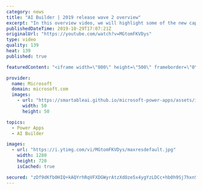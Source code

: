 ```yaml
---
category: news
title: "AI Builder | 2019 release wave 2 overview"
excerpt: "In this overview video, we will highlight some of the new capabilities included in the latest update to AI Builder within Power Apps that will help you plan and prepare for the upcoming updates with confidence.     Here are the capabilities covered:  • Building AI models  • Managing and sharing AI models"
publishedDateTime: 2019-10-29T17:07:21Z
originalUrl: "https://youtube.com/watch?v=MGtomFKVDys"
type: video
quality: 139
heat: 139
published: true

featuredContent: "<iframe width=\"800\" height=\"500\" frameborder=\"0\" src=\"https://www.youtube.com/embed/MGtomFKVDys\" allow=\"accelerometer; autoplay; encrypted-media; gyroscope; picture-in-picture\" allowfullscreen></iframe>"

provider:
  name: Microsoft
  domain: microsoft.com
  images:
    - url: "https://smartableai.github.io/microsoft-power-apps/assets/images/organizations/microsoft.com-50x50.jpg"
      width: 50
      height: 50

topics:
  - Power Apps
  - AI Builder

images:
  - url: "https://i.ytimg.com/vi/MGtomFKVDys/maxresdefault.jpg"
    width: 1280
    height: 720
    isCached: true

secured: "zDf9dKfb0HIQ+kAQYrhRqVFXDGWyrAtzXdOze5x4ygYzLDCc+hb0h9Sj7hxnSwNeQKPaFbie6WHOIs3gMKomG82UMnOEvoGP4nIdakLPT8u+UYkP72nG+l23111Ky9nldXJJ1PDe1AgCxq6x2vrOOA8A/+cTw0voyR00lxFdAxRpZIml3NWyrYFo3l0/liMCQ6/Zp47KgFCFOAtejREd0yL39o8OOMWHQlBq9YhTAmGxWn4AqzzE7yhoxEruETaabMFPMMygFZVJmbKWI1o9tlDKT0ZCrw9Rq3F3Ugoin1hZlyzR513EExMxC/Xly13ThG+Ifc7uAM+pIaTkwYzFmOmlvEOKwUFqiZuTqL9tg4o993iXvbuamvduwsQNsCsq6YWI7aA0/IRt/QTbjqH+ohyU0mTlkfvq8kadAdObUOF133g/3ht6f5JBncCX4rst;6Kbw9yQfOEmJ0Wv1E2oMGw=="
---
```


